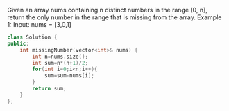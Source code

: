 Given an array nums containing n distinct numbers in the range [0, n], return the only number in the range that is missing from the array.
Example 1:
Input: nums = [3,0,1]

```cpp
class Solution {
public:
    int missingNumber(vector<int>& nums) {
        int n=nums.size();
        int sum=n*(n+1)/2;
        for(int i=0;i<n;i++){
            sum=sum-nums[i];
        }
        return sum;
    }
};